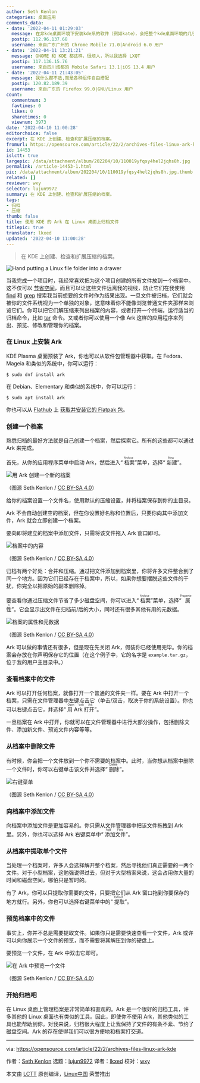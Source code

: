 ```yaml
---
author: Seth Kenlon
categories: 桌面应用
comments_data:
- date: '2022-04-11 01:29:03'
  message: 在非kde桌面环境下安装kde系的软件（例如kate），会把整个kde桌面环境的几乎所有软件包都安装上，依赖性太强，又占用空间。后来专挑非kde系的软件使用，已经放弃了这个桌面环境。
  postip: 112.96.137.68
  username: 来自广东广州的 Chrome Mobile 71.0|Android 6.0 用户
- date: '2022-04-11 13:21:21'
  message: GNOME 和 KDE 都这样，很烦人，所以我选择 LXQT
  postip: 117.136.15.76
  username: 来自四川成都的 Mobile Safari 13.1|iOS 13.4 用户
- date: '2022-04-11 21:43:05'
  message: 我什么都不选,而是各种组件自由搭配
  postip: 120.82.189.39
  username: 来自广东的 Firefox 99.0|GNU/Linux 用户
count:
  commentnum: 3
  favtimes: 0
  likes: 0
  sharetimes: 0
  viewnum: 3973
date: '2022-04-10 11:00:28'
editorchoice: false
excerpt: 在 KDE 上创建、检查和扩展压缩的档案。
fromurl: https://opensource.com/article/22/2/archives-files-linux-ark-kde
id: 14453
islctt: true
largepic: /data/attachment/album/202204/10/110019yfqsy4hel2jqhs8h.jpg
permalink: /article-14453-1.html
pic: /data/attachment/album/202204/10/110019yfqsy4hel2jqhs8h.jpg.thumb.jpg
related: []
reviewer: wxy
selector: lujun9972
summary: 在 KDE 上创建、检查和扩展压缩的档案。
tags:
- 归档
- 压缩
thumb: false
title: 使用 KDE 的 Ark 在 Linux 桌面上归档文件
titlepic: true
translator: lkxed
updated: '2022-04-10 11:00:28'
---
```



> 
> 在 KDE 上创建、检查和扩展压缩的档案。
> 
> 
> 


![](/data/attachment/album/202204/10/110019yfqsy4hel2jqhs8h.jpg "Hand putting a Linux file folder into a drawer")


当我完成一个项目时，我经常喜欢把为这个项目创建的所有文件放到一个档案中。这不仅可以 [节省空间](https://opensource.com/article/21/11/linux-commands-convert-files)，而且可以让这些文件远离我的视线，防止它们在我使用 [find](https://opensource.com/article/21/9/linux-find-command) 和 [grep](https://opensource.com/article/21/3/grep-cheat-sheet) 搜索我当前想要的文件时作为结果出现。一旦文件被归档，它们就会被你的文件系统视为一个单独的对象，这意味着你不能像浏览普通文件夹那样来浏览它们。你可以把它们解压缩来列出档案的内容，或者打开一个终端，运行适当的归档命令，比如 [tar](https://opensource.com/article/17/7/how-unzip-targz-file) 命令。又或者你可以使用一个像 Ark 这样的应用程序来列出、预览、修改和管理你的档案。


### 在 Linux 上安装 Ark


KDE Plasma 桌面预装了 Ark，你也可以从软件包管理器中获取。在 Fedora、Mageia 和类似的系统中，你可以运行：



```
$ sudo dnf install ark

```

在 Debian、Elementary 和类似的系统中，你可以运行：



```
$ sudo apt install ark

```

你也可以从 [Flathub](https://flathub.org/apps/details/org.kde.ark) 上 [获取并安装它的 Flatpak 包](https://opensource.com/article/21/11/install-flatpak-linux)。


### 创建一个档案


熟悉归档的最好方法就是自己创建一个档案，然后探索它。所有的这些都可以通过 Ark 来完成。


首先，从你的应用程序菜单中启动 Ark，然后进入“<ruby> 档案 <rt>  Archive </rt></ruby>”菜单，选择“<ruby> 新建 <rt>  New </rt></ruby>”。


![用 Ark 创建一个新的档案](/data/attachment/album/202204/10/110030bnqqlkaaanlziall.jpg "Creating a new archive in Ark")


（图源 Seth Kenlon / [CC BY-SA 4.0](https://creativecommons.org/licenses/by-sa/4.0/)）


给你的档案设置一个文件名，使用默认的压缩设置，并将档案保存到你的主目录。


Ark 不会自动创建空的档案，但在你设置好名称和位置后，只要你向其中添加文件，Ark 就会立即创建一个档案。


要向即将建立的档案中添加文件，只需将该文件拖入 Ark 窗口即可。


![档案中的内容](/data/attachment/album/202204/10/110030xfedf9hnxkfe9yhe.jpg "Items in an archive")


（图源 Seth Kenlon / [CC BY-SA 4.0](https://creativecommons.org/licenses/by-sa/4.0/)）


归档有两个好处：合并和压缩。通过把文件添加到档案里，你将许多文件整合到了同一个地方。因为它们已经存在于档案中，所以，如果你想要摆脱这些文件的干扰，你完全以把原始的副本删除掉。


要查看你通过压缩文件节省了多少磁盘空间，你可以进入“<ruby> 档案 <rt>  Archive </rt></ruby>”菜单，选择“<ruby> 属性 <rt>  Properties </rt></ruby>”。它会显示出文件在归档前/后的大小，同时还有很多其他有用的元数据。


![档案的属性和元数据](/data/attachment/album/202204/10/110031r88zum6lialz7aqm.jpg "Archive properties and metadata")


（图源 Seth Kenlon / [CC BY-SA 4.0](https://creativecommons.org/licenses/by-sa/4.0/)）


Ark 可以做的事情还有很多，但是现在先关闭 Ark，假装你已经使用完毕。你的档案会存放在你声明保存它的位置（在这个例子中，它的名字是 `example.tar.gz`，位于我的用户主目录中。）


### 查看档案中的文件


Ark 可以打开任何档案，就像打开一个普通的文件夹一样。要在 Ark 中打开一个档案，只需在文件管理器中左键点击它（单击/双击，取决于你的系统设置）。你也可以右键点击它，并选择“<ruby> 用 Ark 打开 <rt>  Open with Ark </rt></ruby>”。


一旦档案在 Ark 中打开，你就可以在文件管理器中进行大部分操作，包括删除文件、添加新文件、预览文件内容等等。


### 从档案中删除文件


有时候，你会把一个文件放到一个你不需要的档案中。此时，当你想从档案中删除一个文件时，你可以右键单击该文件并选择“<ruby> 删除 <rt>  Delete </rt></ruby>”。


![右键菜单](/data/attachment/album/202204/10/110031uxhn9hhlsnlxhnnh.jpg "Right-click menu")


（图源 Seth Kenlon / [CC BY-SA 4.0](https://creativecommons.org/licenses/by-sa/4.0/)）


### 向档案中添加文件


向档案中添加文件是更加容易的。你只需从文件管理器中把该文件拖拽到 Ark 里。另外，你也可以选择 Ark 右键菜单中“<ruby> 添加文件 <rt>  Add Files </rt></ruby>”。


### 从档案中提取单个文件


当处理一个档案时，许多人会选择解开整个档案，然后寻找他们真正需要的一两个文件。对于小型档案，这勉强说得过去，但对于大型档案来说，这会占用你大量的时间和磁盘空间，哪怕只是暂时的。


有了 Ark，你可以只提取你需要的文件，只要把它们从 Ark 窗口拖到你要保存的地方就行。另外，你也可以选择右键菜单中的“<ruby> 提取 <rt>  Extract </rt></ruby>”。


### 预览档案中的文件


事实上，你并不总是需要提取文件。如果你只是需要快速查看一个文件，Ark 或许可以向你展示一个文件的预览，而不需要将其解压到你的硬盘上。


要预览一个文件，在 Ark 中双击它即可。


![在 Ark 中预览一个文件](/data/attachment/album/202204/10/110032iza1ep55e0iqbzjq.jpg "Previewing a file in Ark")


（图源 Seth Kenlon / [CC BY-SA 4.0](https://creativecommons.org/licenses/by-sa/4.0/)）


### 开始归档吧


在 Linux 桌面上管理档案是非常简单和直观的。Ark 是一个很好的归档工具，许多其他的 Linux 桌面也有类似的工具。因此，即使你不使用 Ark，其他类似的工具也能帮助到你。对我来说，归档很大程度上让我保持了文件的有条不紊、节约了磁盘空间。Ark 的存在使得我们可以很方便地和档案打交道。




---


via: <https://opensource.com/article/22/2/archives-files-linux-ark-kde>


作者：[Seth Kenlon](https://opensource.com/users/seth) 选题：[lujun9972](https://github.com/lujun9972) 译者：[lkxed](https://github.com/lkxed) 校对：[wxy](https://github.com/wxy)


本文由 [LCTT](https://github.com/LCTT/TranslateProject) 原创编译，[Linux中国](https://linux.cn/) 荣誉推出